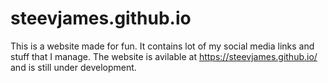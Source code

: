# steevjames.github.io
This is a website made for fun. It contains lot of my social media links and stuff that I manage.
The website is avilable at https://steevjames.github.io/ and is still under development. 
